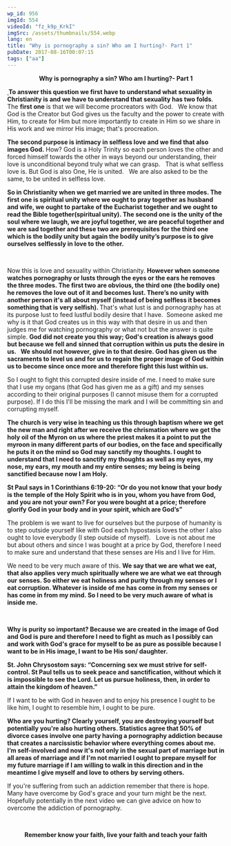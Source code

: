 ```yaml
---
wp_id: 956
imgId: 554
videoId: "fz_k9p_KrkI"
imgSrc: /assets/thumbnails/554.webp
lang: en
title: "Why is pornography a sin? Who am I hurting?- Part 1"
pubDate: 2017-08-16T00:07:15
tags: ["aa"]
---
```


<p style="text-align: center;"><strong>Why is pornography a sin? Who am I hurting?- Part 1</strong></p>
<p><strong><u> </u></strong><strong>To answer this question we first have to understand what sexuality in Christianity is and we have to understand that sexuality has two folds</strong>.   The <strong>first one</strong> is that we will become procreators with God.   We know that God is the Creator but God gives us the faculty and the power to create with Him, to create for Him but more importantly to create in Him so we share in His work and we mirror His image; that's procreation.</p>
<p><strong>The second purpose is intimacy in selfless love and we find that also images God.</strong> How? God is a Holy Trinity so each person loves the other and forced himself towards the other in ways beyond our understanding, their love is unconditional beyond truly what we can grasp.   That is what selfless love is. But God is also One, He is united.   We are also asked to be the same, to be united in selfless love.</p>
<p><strong>So in Christianity when we get married we are united in three modes. The first one is spiritual unity where we ought to pray together as husband and wife, we ought to partake of the Eucharist together and we ought to read the Bible together(spiritual unity). The second one is the unity of the soul where we laugh, we are joyful together, we are peaceful together and we are sad together and these two are prerequisites for the third one which is the bodily unity but again the bodily unity’s purpose is to give ourselves selflessly in love to the other.   </strong></p>
<p>&nbsp;</p>
<p>Now this is love and sexuality within Christianity. <strong>However when someone watches pornography or lusts through the eyes or the ears he removes the three modes. The first two are obvious, the third one (the bodily one)</strong> <strong>he removes the love out of it and becomes lust. There’s no unity with another person it's all about myself (instead of being selfless it becomes something that is very selfish). </strong> That's what lust is and pornography has at its purpose lust to feed lustful bodily desire that I have.  Someone asked me why is it that God creates us in this way with that desire in us and then judges me for watching pornography or what not but the answer is quite simple. <strong>God did not create you this way; God's creation is always good but because we fell and</strong> <strong>sinned that corruption within us puts the desire in us.   We should not however, give in to that desire. God has given us the sacraments to level us and for </strong><strong>us to regain the proper image of God within us to become since once more and t</strong><strong>herefore fight this lust within us. </strong></p>
<p>So I ought to fight this corrupted desire inside of me. I need to make sure that I use my organs (that God has given me as a gift) and my senses according to their original purposes (I cannot misuse them for a corrupted purpose). If I do this I'll be missing the mark and I will be committing sin and corrupting myself.</p>
<p><strong>The church is very wise in teaching</strong> <strong>us this through baptism where we get the new man and right after we receive the </strong><strong>chrismation where we get the holy oil of the Myron on us where the priest makes it a point to put the myroon </strong><strong>in many different parts of our bodies, on the face and specifically he puts it on the mind so God may sanctify my thoughts. I ought to </strong><strong>understand that I need to sanctify my thoughts as well as my eyes, my nose, my </strong><strong>ears, my mouth and my entire senses; my being is being sanctified because now I am </strong><strong>Holy. </strong></p>
<p><strong>St Paul says in 1 Corinthians 6:19-20: “Or do you not know that your body is the</strong> <strong>temple of the Holy Spirit who is in you, whom you have from God, and you are not your own? For you were bought at a price; therefore </strong><strong>glorify God in your body and in your spirit, which are God’s”</strong></p>
<p>The problem is we want to live for ourselves but the purpose of humanity is to step outside yourself like with God each hypostasis loves the other I also ought to love everybody (I step outside of myself).   Love is not about me but about others and since I was bought at a price by God, therefore I need to make sure and understand that these senses are His and I live for Him.</p>
<p>We need to be very much aware of this. <strong>We say that we are what we eat, that also applies very much spiritually where we are what we eat through our</strong> <strong>senses. So either we eat holiness and purity through my senses or I eat corruption. Whatever i</strong><strong>s inside of me has come in from my senses or has come in from my mind. So I </strong><strong>need to be very much aware of what is inside me. </strong></p>
<p>&nbsp;</p>
<p><strong> Why is purity so </strong><strong>important? Because we are created in the image of God and God is pure </strong><strong>and therefore I need to fight as much as I possibly can and work with God's grace </strong><strong>for myself to be as pure as possible because I want to be in His image, I want </strong><strong>to be His son/ daughter. </strong></p>
<p><strong>St. John Chrysostom says: “Concerning</strong> <strong>sex we must strive for self-control. St Paul tells us to seek peace and </strong><strong>sanctification, without which it is impossible to see the Lord. Let us pursue </strong><strong>holiness, then, in order to attain the kingdom of heaven.”</strong></p>
<p>If I want to be with God in heaven and to enjoy his presence I ought to be like him, I ought to resemble him, I ought to be pure.</p>
<p><strong> Who are you hurting? Clearly yourself, you are </strong><strong>destroying yourself but potentially you're also hurting others. Statistics agree that 50% of divorce cases involve one party having a pornography addiction </strong><strong>because that creates a narcissistic behavior where everything comes about me. </strong><strong>I’m self-involved and now it's not only in the sexual part of marriage but in </strong><strong>all areas of marriage and if I'm not married I ought to prepare myself for my </strong><strong>future marriage if I am willing to walk in this direction and in the meantime I </strong><strong>give myself and love to others by serving others. </strong></p>
<p>If you're suffering from such an addiction remember that there is hope. Many have overcome by God's grace and your turn might be the next. Hopefully potentially in the next video we can give advice on how to overcome the addiction of pornography.</p>
<p>&nbsp;</p>
<p style="text-align: center;"><strong>Remember know your faith, live your faith and teach your faith</strong></p>
